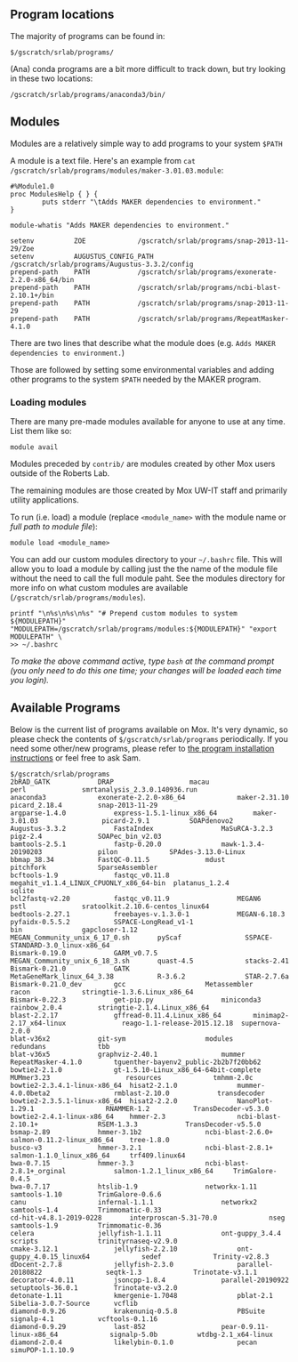 ## Program locations

The majority of programs can be found in:

`$/gscratch/srlab/programs/`

(Ana) conda programs are a bit more difficult to track down, but try looking in these two locations:

`/gscratch/srlab/programs/anaconda3/bin/`

## Modules

Modules are a relatively simple way to add programs to your system `$PATH`

A module is a text file. Here's an example from `cat /gscratch/srlab/programs/modules/maker-3.01.03.module`:

```
#%Module1.0
proc ModulesHelp { } {
        puts stderr "\tAdds MAKER dependencies to environment."
}

module-whatis "Adds MAKER dependencies to environment."

setenv          ZOE             /gscratch/srlab/programs/snap-2013-11-29/Zoe
setenv          AUGUSTUS_CONFIG_PATH             /gscratch/srlab/programs/Augustus-3.3.2/config
prepend-path    PATH            /gscratch/srlab/programs/exonerate-2.2.0-x86_64/bin
prepend-path    PATH            /gscratch/srlab/programs/ncbi-blast-2.10.1+/bin
prepend-path    PATH            /gscratch/srlab/programs/snap-2013-11-29
prepend-path    PATH            /gscratch/srlab/programs/RepeatMasker-4.1.0
```

There are two lines that describe what the module does (e.g. `Adds MAKER dependencies to environment.`)

Those are followed by setting some environmental variables and adding other programs to the system `$PATH`
needed by the MAKER program.

### Loading modules

There are many pre-made modules available for anyone to use at any time. List them like so:

  `module avail`

Modules preceded by `contrib/` are modules created by other Mox users outside of the Roberts Lab.

The remaining modules are those created by Mox UW-IT staff and primarily utility applications.

To run (i.e. load) a module (replace `<module_name>` with the module name or _full path to module file_):

  `module load <module_name>`

You can add our custom modules directory to your `~/.bashrc` file. This will allow you to load a module by calling just the the name of the module file without the need to call the full module paht. See the modules directory for more info on what custom modules are available (`/gscratch/srlab/programs/modules`).

```
printf "\n%s\n%s\n%s" "# Prepend custom modules to system ${MODULEPATH}" "MODULEPATH=/gscratch/srlab/programs/modules:${MODULEPATH}" "export MODULEPATH" \
>> ~/.bashrc
```

<em>To make the above command active, type ```bash``` at the command prompt (you only need to do this one time; your changes will be loaded each time you login).</em>

## Available Programs

Below is the current list of programs available on Mox. It's very dynamic, so please
check the contents of `$/gscratch/srlab/programs` periodically. If you need some
other/new programs, please refer to [the program installation instructions](mox_Installing-Programs.md) or feel free to ask Sam.

```
$/gscratch/srlab/programs
2bRAD_GATK		      DRAP				     macau				      perl			    smrtanalysis_2.3.0.140936.run
anaconda3		      exonerate-2.2.0-x86_64		     maker-2.31.10			      picard_2.18.4		    snap-2013-11-29
argparse-1.4.0		      express-1.5.1-linux_x86_64	     maker-3.01.03			      picard-2.9.1		    SOAPdenovo2
Augustus-3.3.2		      FastaIndex			     MaSuRCA-3.2.3			      pigz-2.4			    SOAPec_bin_v2.03
bamtools-2.5.1		      fastp-0.20.0			     mawk-1.3.4-20190203		      pilon			    SPAdes-3.13.0-Linux
bbmap_38.34		      FastQC-0.11.5			     mdust				      pitchfork			    SparseAssembler
bcftools-1.9		      fastqc_v0.11.8			     megahit_v1.1.4_LINUX_CPUONLY_x86_64-bin  platanus_1.2.4		    sqlite
bcl2fastq-v2.20		      fastqc_v0.11.9			     MEGAN6				      pstl			    sratoolkit.2.10.6-centos_linux64
bedtools-2.27.1		      freebayes-v.1.3.0-1		     MEGAN-6.18.3			      pyfaidx-0.5.5.2		    SSPACE-LongRead_v1-1
bin			      gapcloser-1.12			     MEGAN_Community_unix_6_17_0.sh	      pyScaf			    SSPACE-STANDARD-3.0_linux-x86_64
Bismark-0.19.0		      GARM_v0.7.5			     MEGAN_Community_unix_6_18_3.sh	      quast-4.5			    stacks-2.41
Bismark-0.21.0		      GATK				     MetaGeneMark_linux_64_3.38		      R-3.6.2			    STAR-2.7.6a
Bismark-0.21.0_dev	      gcc				     Metassembler			      racon			    stringtie-1.3.6.Linux_x86_64
Bismark-0.22.3		      get-pip.py			     miniconda3				      rainbow_2.0.4		    stringtie-2.1.4.Linux_x86_64
blast-2.2.17		      gffread-0.11.4.Linux_x86_64	     minimap2-2.17_x64-linux		      reago-1.1-release-2015.12.18  supernova-2.0.0
blat-v36x2		      git-sym				     modules				      redundans			    tbb
blat-v36x5		      graphviz-2.40.1			     mummer				      RepeatMasker-4.1.0	    tguenther-bayenv2_public-2b2b7f20bb62
bowtie2-2.1.0		      gt-1.5.10-Linux_x86_64-64bit-complete  MUMmer3.23				      resources			    tmhmm-2.0c
bowtie2-2.3.4.1-linux-x86_64  hisat2-2.1.0			     mummer-4.0.0beta2			      rmblast-2.10.0		    transdecoder
bowtie2-2.3.5.1-linux-x86_64  hisat2-2.2.0			     NanoPlot-1.29.1			      RNAMMER-1.2		    TransDecoder-v5.3.0
bowtie2-2.4.1-linux-x86_64    hmmer-2.3				     ncbi-blast-2.10.1+			      RSEM-1.3.3		    TransDecoder-v5.5.0
bsmap-2.89		      hmmer-3.1b2			     ncbi-blast-2.6.0+			      salmon-0.11.2-linux_x86_64    tree-1.8.0
busco-v3		      hmmer-3.2.1			     ncbi-blast-2.8.1+			      salmon-1.1.0_linux_x86_64     trf409.linux64
bwa-0.7.15		      hmmer-3.3				     ncbi-blast-2.8.1+_orginal		      salmon-1.2.1_linux_x86_64     TrimGalore-0.4.5
bwa-0.7.17		      htslib-1.9			     networkx-1.11			      samtools-1.10		    TrimGalore-0.6.6
canu			      infernal-1.1.1			     networkx2				      samtools-1.4		    Trimmomatic-0.33
cd-hit-v4.8.1-2019-0228       interproscan-5.31-70.0		     nseg				      samtools-1.9		    Trimmomatic-0.36
celera			      jellyfish-1.1.11			     ont-guppy_3.4.4			      scripts			    trinityrnaseq-v2.9.0
cmake-3.12.1		      jellyfish-2.2.10			     ont-guppy_4.0.15_linux64		      sedef			    Trinity-v2.8.3
dDocent-2.7.8		      jellyfish-2.3.0			     parallel-20180822			      seqtk-1.3			    Trinotate-v3.1.1
decorator-4.0.11	      jsoncpp-1.8.4			     parallel-20190922			      setuptools-36.0.1		    Trinotate-v3.2.0
detonate-1.11		      kmergenie-1.7048			     pblat-2.1				      Sibelia-3.0.7-Source	    vcflib
diamond-0.9.26		      krakenuniq-0.5.8			     PBSuite				      signalp-4.1		    vcftools-0.1.16
diamond-0.9.29		      last-852				     pear-0.9.11-linux-x86_64		      signalp-5.0b		    wtdbg-2.1_x64-linux
diamond-2.0.4		      likelybin-0.1.0			     pecan				      simuPOP-1.1.10.9
```
